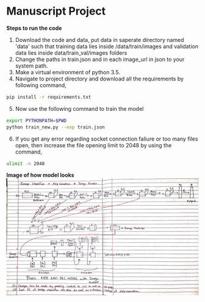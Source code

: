 # Manuscript Project
**Steps to run the code**
1) Download the code and data, put data in saperate directory named 'data' such that training data lies inside /data/train/images and validation data lies inside data/train_val/images folders
2) Change the paths in train.json and in each image_url in json to your system path.
3) Make a virtual environment of python 3.5.
4) Navigate to project directory and download all the requirements by following command,
 ```bash
 pip install -r requirements.txt
 ```
5) Now use the following command to train the model
```bash
export PYTHONPATH=$PWD
python train_new.py --exp train.json
```
6) If you get any error regarding socket connection faliure or too many files open, then increase the file opening limit to 2048 by using the command,
```bash
ulimit -n 2048
```
**Image of how model looks**
![alt text](https://github.com/Jatin86400/manuscript_project/blob/master/Basic_model.jpg)
